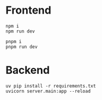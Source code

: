 # Frontend

```
npm i
npm run dev
```

```
pnpm i
pnpm run dev
```

# Backend

```
uv pip install -r requirements.txt
uvicorn server.main:app --reload
```

